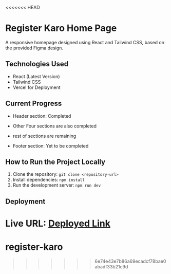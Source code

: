 <<<<<<< HEAD
# Register Karo Home Page

A responsive homepage designed using React and Tailwind CSS, based on the provided Figma design.

## Technologies Used
- React (Latest Version)
- Tailwind CSS
- Vercel for Deployment

## Current Progress
- Header section: Completed
- Other Four sections are also completed

- rest of sections are remaining
- Footer section: Yet to be completed

## How to Run the Project Locally
1. Clone the repository: `git clone <repository-url>`
2. Install dependencies: `npm install`
3. Run the development server: `npm run dev`

## Deployment
Live URL: [Deployed Link](https://https://register-karo-five.vercel.app)
=======
# register-karo
>>>>>>> 6e74e43e7b86a69ecadcf78bae0abadf33b21c9d
